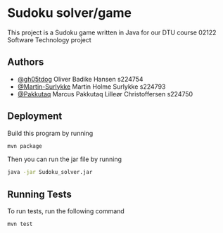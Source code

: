 
# Sudoku solver/game

This project is a Sudoku game written in Java for our DTU course 02122 Software Technology project




## Authors

- [@gh05tdog](https://www.github.com/gh05tdog) Oliver Badike Hansen s224754
- [@Martin-Surlykke](https://github.com/Martin-Surlykke) Martin Holme Surlykke s224793
- [@Pakkutaq](https://github.com/Pakkutaq) Marcus Pakkutaq Lilleør Christoffersen s224750





## Deployment

Build this program by running

``` bash
mvn package
```

Then you can run the jar file by running

``` bash
java -jar Sudoku_solver.jar
```


## Running Tests

To run tests, run the following command

```bash
mvn test
```

